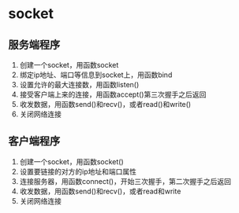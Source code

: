 # socket

## 服务端程序

1. 创建一个socket，用函数socket
2. 绑定ip地址、端口等信息到socket上，用函数bind
3. 设置允许的最大连接数，用函数listen()
4. 接受客户端上来的连接，用函数accept()第三次握手之后返回
5. 收发数据，用函数send()和recv()，或者read()和write()
6. 关闭网络连接

## 客户端程序

1. 创建一个socket，用函数socket()
2. 设置要链接的对方的ip地址和端口属性
3. 连接服务器，用函数connect()，开始三次握手，第二次握手之后返回
4. 收发数据，用函数send()和recv()，或者read和write
5. 关闭网络连接
